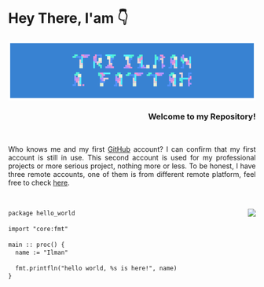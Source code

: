 # Hey There, I'am 👇

<p align="center">
  <img src="ilmanbg.png" width="800px" align="center">
</p>

<div align="right"><h3>Welcome to my Repository!</h3></div>
<br>

<p align="justify"> 
Who knows me and my first <a href="https://github.com/Fattah25">GitHub</a> account? I can confirm that my first account is still in use. This second account is used for my professional projects or more serious project, nothing more or less. To be honest, I have three remote accounts, one of them is from different remote platform, feel free to check <a href="https://codeberg.org/Fattah25">here</a>.
</p>

<br>



<a href="https://skillicons.dev"><img align="right" src="https://skillicons.dev/icons?i=python,pytorch,julia,fastapi,go,c,cpp,vim,linux,latex,git,nginx,postgres,php,arduino,blender,bash,raspberrypi,docker,redis,anaconda&perline=6"></a>




```odin
package hello_world

import "core:fmt"

main :: proc() {
  name := "Ilman"

  fmt.printfln("hello world, %s is here!", name)
}
```


[1]: https://github.com/Fattah25
[2]: https://codeberg.org/Fattah25

<!--
**triilman25/triilman25** is a ✨ _special_ ✨ repository because its `README.md` (this file) appears on your GitHub profile.

Here are some ideas to get you started:

- 🔭 I’m currently working on ...
- 🌱 I’m currently learning ...
- 👯 I’m looking to collaborate on ...
- 🤔 I’m looking for help with ...
- 💬 Ask me about ...
- 📫 How to reach me: ...
- 😄 Pronouns: ...
- ⚡ Fun fact: ...
-->
